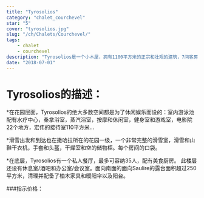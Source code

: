 ```yaml
---
title: "Tyrosolios"
category: "chalet_courchevel"
star: "5"
cover: "tyrosolios.jpg"
slug: "/ch/Chalets/Courchevel/"
tags:
    - chalet
    - courchevel
description: "Tyrosolios是一个小木屋，拥有1100平方米的正宗和壮观的建筑，7间客房或套房由电梯提供4层。"
date: "2018-07-01"
--- 
```

 
# Tyrosolios的描述：
*在花园层面，Tyrosolios的绝大多数空间都是为了休闲娱乐而设的：室内游泳池配有水疗中心，桑拿浴室，蒸汽浴室，按摩和休闲室，健身室和游戏室，电影院22个地方，宏伟的接待室110平方米...

*滑雪出发和到达也在撒哈拉所在的花园一级，一个非常完整的滑雪室，滑雪和山鞋干衣机，手套和头盔，干燥室和空的储物柜。每个房间的口袋。

*在底层，Tyrosolios有一个私人餐厅，最多可容纳35人，配有美食厨房。
此楼层还设有休息室/酒吧和办公室/会议室。面向南面的面向Saulire的露台面积超过250平方米，清理并配备了柚木家具和暖阳伞以及阳台。

###指示价格：